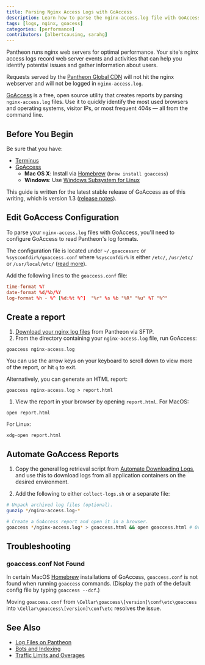 ```yaml
---
title: Parsing Nginx Access Logs with GoAccess
description: Learn how to parse the nginx-access.log file with GoAccess to gather information on your visitors and referral traffic.
tags: [logs, nginx, goacess]
categories: [performance]
contributors: [albertcausing, sarahg]
---
```

Pantheon runs nginx web servers for optimal performance. Your site's nginx access logs record web server events and activities that can help you identify potential issues and gather information about users.

<Alert title="Note" type="info">

Requests served by the [Pantheon Global CDN](/global-cdn) will not hit the nginx webserver and will not be logged in `nginx-access.log`.

</Alert>

[GoAccess](https://goaccess.io/) is a free, open source utility that creates reports by parsing `nginx-access.log` files. Use it to quickly identify the most used browsers and operating systems, visitor IPs, or most frequent 404s — all from the command line.

## Before You Begin

Be sure that you have:

* [Terminus](/terminus)
* [GoAccess](https://goaccess.io/download)
  * **Mac OS X**: Install via [Homebrew](https://brew.sh/) (`brew install goaccess`)
  * **Windows**: Use [Windows Subsystem for Linux](https://docs.microsoft.com/en-us/windows/wsl/install-win10)
  
This guide is written for the latest stable release of GoAccess as of this writing, which is version 1.3 ([release notes](https://goaccess.io/release-notes#release-1.3)).

## Edit GoAccess Configuration

To parse your `nginx-access.log` files with GoAccess, you'll need to configure GoAccess to read Pantheon's log formats.

The configuration file is located under `~/.goaccessrc` or `%sysconfdir%/goaccess.conf` where `%sysconfdir%` is either `/etc/`, `/usr/etc/` or `/usr/local/etc/` ([read more](https://goaccess.io/faq#configuration)).

Add the following lines to the `goaccess.conf` file:

```conf:title=goaccess.conf
time-format %T
date-format %d/%b/%Y
log-format %h - %^ [%d:%t %^]  "%r" %s %b "%R" "%u" %T "%^"
```

## Create a report

1. [Download your nginx log files](/logs) from Pantheon via SFTP.
1. From the directory containing your `nginx-access.log` file, run GoAccess:

  ```bash{promptUser: user}
  goaccess nginx-access.log
  ```

  You can use the arrow keys on your keyboard to scroll down to view more of the report, or hit `q` to exit.

  Alternatively, you can generate an HTML report:

  ```bash{promptUser: user}
  goaccess nginx-access.log > report.html
  ```

1. View the report in your browser by opening `report.html`. For MacOS:

  ```bash{promptUser: user}
  open report.html
  ```

  For Linux:

  ```bash{promptUser: user}
  xdg-open report.html
  ```

## Automate GoAccess Reports

1. Copy the general log retrieval script from [Automate Downloading Logs](/logs#automate-downloading-logs), and use this to download logs from all application containers on the desired environment.

2. Add the following to either `collect-logs.sh` or a separate file:

  ```bash
  # Unpack archived log files (optional).
  gunzip */nginx-access.log-*

  # Create a GoAccess report and open it in a browser.
  goaccess */nginx-access.log* > goaccess.html && open goaccess.html # Or xdg-open for Linux
  ```

## Troubleshooting
### goaccess.conf Not Found
In certain MacOS [Homebrew](https://brew.sh/) installations of GoAccess, `goaccess.conf` is not found when running `goaccess` commands. (Display the path of the default config file by typing `goaccess --dcf`.)

Moving `goaccess.conf` from `\Cellar\goaccess\[version]\conf\etc\goaccess` into `\Cellar\goaccess\[version]\conf\etc` resolves the issue. 

## See Also

* [Log Files on Pantheon](/logs)
* [Bots and Indexing](/bots-and-indexing/)
* [Traffic Limits and Overages](/traffic-limits/)
